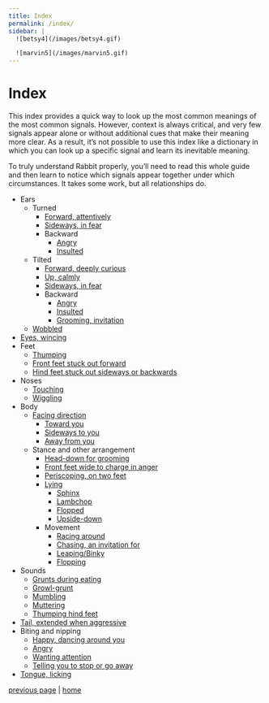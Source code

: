 ```yaml
---
title: Index
permalink: /index/
sidebar: |
  ![betsy4](/images/betsy4.gif)

  ![marvin5](/images/marvin5.gif)
---
```


# Index

This index provides a quick way to look up the most common meanings of the most common signals. However, context is always critical, and very few signals appear alone or without additional cues that make their meaning more clear. As a result, it’s not possible to use this index like a dictionary in which you can look up a specific signal and learn its inevitable meaning.

To truly understand Rabbit properly, you’ll need to read this whole guide and then learn to notice which signals appear together under which circumstances. It takes some work, but all relationships do.

- Ears
  - Turned
    - [Forward, attentively](./ah-this-is-the-life.md)
    - [Sideways, in fear](./alas-woe-is-me.md)
    - Backward
      - [Angry](./why-you-fiend.md)
      - [Insulted](./r-e-s-p-e-c-t-is-what-my-bun-demands-of-me.md)
  - Tilted
    - [Forward, deeply curious](./hmm-what-do-we-have-here.md)
    - [Up, calmly](./ah-this-is-the-life.md)
    - [Sideways, in fear](./alas-woe-is-me.md)
    - Backward
      - [Angry](./why-you-fiend.md)
      - [Insulted](./r-e-s-p-e-c-t-is-what-my-bun-demands-of-me.md)
      - [Grooming, invitation](./yeah-baby-i-like-it-like-that.md)
  - [Wobbled](./r-e-s-p-e-c-t-is-what-my-bun-demands-of-me.md)
- [Eyes, wincing](./alas-woe-is-me.md)
- Feet
  - [Thumping](./alas-woe-is-me.md)
  - [Front feet stuck out forward](./ah-this-is-the-life.md)
  - [Hind feet stuck out sideways or backwards](./ah-this-is-the-life.md)
- Noses
  - [Touching](./r-e-s-p-e-c-t-is-what-my-bun-demands-of-me.md)
  - [Wiggling](./follow-my-nose.md)
- Body
  - [Facing direction](./r-e-s-p-e-c-t-is-what-my-bun-demands-of-me.md)
    - [Toward you](./r-e-s-p-e-c-t-is-what-my-bun-demands-of-me.md)
    - [Sideways to you](./r-e-s-p-e-c-t-is-what-my-bun-demands-of-me.md)
    - [Away from you](./r-e-s-p-e-c-t-is-what-my-bun-demands-of-me.md)
  - Stance and other arrangement
    - [Head-down for grooming](./yeah-baby-i-like-it-like-that.md)
    - [Front feet wide to charge in anger](./why-you-fiend.md)
    - [Periscoping, on two feet](./hmm-what-do-we-have-here.md)
    - [Lying](./ah-this-is-the-life.md)
      - [Sphinx](./ah-this-is-the-life.md)
      - [Lambchop](./ah-this-is-the-life.md)
      - [Flopped](./ah-this-is-the-life.md)
      - [Upside-down](./ah-this-is-the-life.md)
    - Movement
      - [Racing around](./the-need-for-speed.md)
      - [Chasing, an invitation for](./the-need-for-speed.md)
      - [Leaping/Binky](./did-you-say-binky.md)
      - [Flopping](./ah-this-is-the-life.md)
- Sounds
  - [Grunts during eating](./yippie-skippie.md)
  - [Growl-grunt](./why-you-fiend.md)
  - [Mumbling](./yeah-baby-i-like-it-like-that.md)
  - [Muttering](./alas-woe-is-me.md)
  - [Thumping hind feet](./alas-woe-is-me.md)
- [Tail, extended when aggressive](./why-you-fiend.md)
- Biting and nipping
  - [Happy, dancing around you](./yippie-skippie.md)
  - [Angry](./why-you-fiend.md)
  - [Wanting attention](./yeah-baby-i-like-it-like-that.md)
  - [Telling you to stop or go away](./why-you-fiend.md)
- [Tongue, licking](./prove-that-you-love-me.md)

[previous page](./bibliography.md "Further Reading") \| [home](./intro.md "Introduction")
